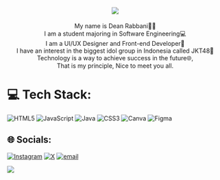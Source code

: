 <h1 align="center">
    <img src="https://readme-typing-svg.herokuapp.com/?font=Righteous&size=35&center=true&vCenter=true&width=500&height=70&duration=4000&lines=Hello!+👋;+I'm+Dean+Rabbani!💻;" />
</h1>

<p align="center"> My name is Dean Rabbani👨‍💻<br>I am a student majoring in Software Engineering💻</br <br>I am a UI/UX Designer and Front-end Developer🚀</br <br>I have an interest in the biggest idol group in Indonesia called JKT48🤩</br> Technology is a way to achieve success in the future🌐, <br>That is my principle, Nice to meet you all.</p>

# 💻 Tech Stack:
![HTML5](https://img.shields.io/badge/html5-%23E34F26.svg?style=for-the-badge&logo=html5&logoColor=white) ![JavaScript](https://img.shields.io/badge/javascript-%23323330.svg?style=for-the-badge&logo=javascript&logoColor=%23F7DF1E) ![Java](https://img.shields.io/badge/java-%23ED8B00.svg?style=for-the-badge&logo=openjdk&logoColor=white) ![CSS3](https://img.shields.io/badge/css3-%231572B6.svg?style=for-the-badge&logo=css3&logoColor=white) ![Canva](https://img.shields.io/badge/Canva-%2300C4CC.svg?style=for-the-badge&logo=Canva&logoColor=white) ![Figma](https://img.shields.io/badge/figma-%23F24E1E.svg?style=for-the-badge&logo=figma&logoColor=white)

## 🌐 Socials:
[![Instagram](https://img.shields.io/badge/Instagram-%23E4405F.svg?logo=Instagram&logoColor=white)](https://instagram.com/dynrbni) [![X](https://img.shields.io/badge/X-black.svg?logo=X&logoColor=white)](https://x.com/dynrbni) [![email](https://img.shields.io/badge/Email-D14836?logo=gmail&logoColor=white)](mailto:deanrabbani20@gmail.com) 

[![](https://visitcount.itsvg.in/api?id=dynrbni&icon=0&color=0)](https://visitcount.itsvg.in)
###
